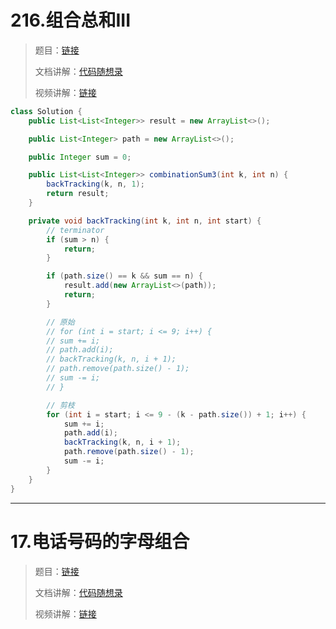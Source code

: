 



# 216.组合总和III

> 题目：[链接](https://leetcode.cn/problems/combination-sum-iii/)
>
> 文档讲解：[代码随想录](https://programmercarl.com/0216.%E7%BB%84%E5%90%88%E6%80%BB%E5%92%8CIII.html)
>
> 视频讲解：[链接](https://www.bilibili.com/video/BV1wg411873x)
>



```java
class Solution {
    public List<List<Integer>> result = new ArrayList<>();

    public List<Integer> path = new ArrayList<>();

    public Integer sum = 0;

    public List<List<Integer>> combinationSum3(int k, int n) {
        backTracking(k, n, 1);
        return result;
    }

    private void backTracking(int k, int n, int start) {
        // terminator
        if (sum > n) {
            return;
        }

        if (path.size() == k && sum == n) {
            result.add(new ArrayList<>(path));
            return;
        }

        // 原始
        // for (int i = start; i <= 9; i++) {
        // sum += i;
        // path.add(i);
        // backTracking(k, n, i + 1);
        // path.remove(path.size() - 1);
        // sum -= i;
        // }

        // 剪枝
        for (int i = start; i <= 9 - (k - path.size()) + 1; i++) {
            sum += i;
            path.add(i);
            backTracking(k, n, i + 1);
            path.remove(path.size() - 1);
            sum -= i;
        }
    }
}
```





--------------



# 17.电话号码的字母组合

> 题目：[链接](https://leetcode.cn/problems/letter-combinations-of-a-phone-number/)
>
> 文档讲解：[代码随想录](https://programmercarl.com/0017.%E7%94%B5%E8%AF%9D%E5%8F%B7%E7%A0%81%E7%9A%84%E5%AD%97%E6%AF%8D%E7%BB%84%E5%90%88.html)
>
> 视频讲解：[链接](https://www.bilibili.com/video/BV1yV4y1V7Ug)





